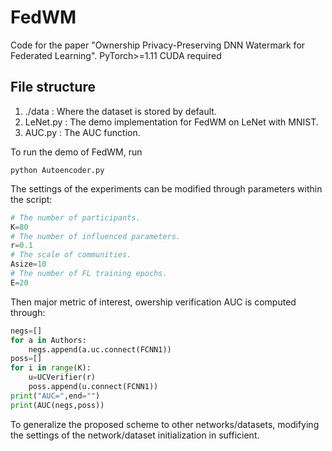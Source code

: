 # FedWM
Code for the paper "Ownership Privacy-Preserving DNN Watermark for Federated Learning".
PyTorch>=1.11
CUDA required

## File structure
1. ./data : Where the dataset is stored by default.
2. LeNet.py : The demo implementation for FedWM on LeNet with MNIST. 
3. AUC.py : The AUC function.

To run the demo of FedWM, run 

`python Autoencoder.py`

The settings of the experiments can be modified through parameters within the script:
```python
# The number of participants.
K=80
# The number of influenced parameters.
r=0.1
# The scale of communities.
Asize=10
# The number of FL training epochs.
E=20
```

Then major metric of interest, owership verification AUC is computed through:
```python
negs=[]
for a in Authors:
    negs.append(a.uc.connect(FCNN1))
poss=[]
for i in range(K):
    u=UCVerifier(r)
    poss.append(u.connect(FCNN1))
print("AUC=",end="")
print(AUC(negs,poss))
```

To generalize the proposed scheme to other networks/datasets, modifying the settings of the network/dataset initialization in sufficient. 

